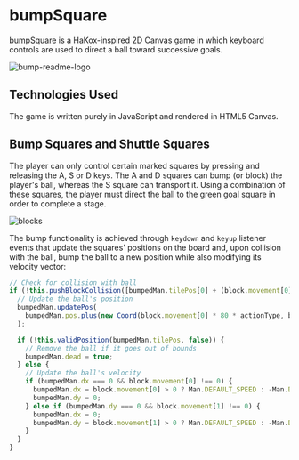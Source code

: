 # bumpSquare
[bumpSquare](https://www.bumpsquare.com "bumpSquare") is a HaKox-inspired 2D Canvas game in which keyboard controls are used to direct a ball toward successive goals.

![bump-readme-logo](https://user-images.githubusercontent.com/2721658/115602767-8aab1d80-a29c-11eb-94c2-edf5b5943250.png)

## Technologies Used

The game is written purely in JavaScript and rendered in HTML5 Canvas.

## Bump Squares and Shuttle Squares

The player can only control certain marked squares by pressing and releasing the A, S or D keys. The A and D squares can bump (or block) the player's ball, whereas the S square can transport it. Using a combination of these squares, the player must direct the ball to the green goal square in order to complete a stage.

![blocks](https://user-images.githubusercontent.com/2721658/115602595-5afc1580-a29c-11eb-909b-2298784a95a1.gif)

The bump functionality is achieved through `keydown` and `keyup` listener events that update the squares' positions on the board and, upon collision with the ball, bump the ball to a new position while also modifying its velocity vector:

```javascript
// Check for collision with ball
if (!this.pushBlockCollision([bumpedMan.tilePos[0] + (block.movement[0] * actionType), bumpedMan.tilePos[1] + (block.movement[1] * actionType)])) {
  // Update the ball's position
  bumpedMan.updatePos( 
    bumpedMan.pos.plus(new Coord(block.movement[0] * 80 * actionType, block.movement[1] * 80 * actionType))
  );

  if (!this.validPosition(bumpedMan.tilePos, false)) {
    // Remove the ball if it goes out of bounds
    bumpedMan.dead = true;
  } else {
    // Update the ball's velocity
    if (bumpedMan.dx === 0 && block.movement[0] !== 0) {
      bumpedMan.dx = block.movement[0] > 0 ? Man.DEFAULT_SPEED : -Man.DEFAULT_SPEED;
      bumpedMan.dy = 0;
    } else if (bumpedMan.dy === 0 && block.movement[1] !== 0) {
      bumpedMan.dx = 0;
      bumpedMan.dy = block.movement[1] > 0 ? Man.DEFAULT_SPEED : -Man.DEFAULT_SPEED;
    } 
  }
}
```
